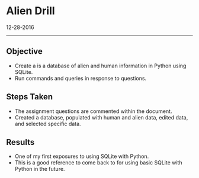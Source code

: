 # Alien Drill
12-28-2016
___
## Objective
* Create a is a database of alien and human information in Python using SQLite. 
* Run commands and queries in response to questions.

## Steps Taken
* The assignment questions are commented within the document. 
* Created a database, populated with human and alien data, edited data, and selected specific data.

## Results
* One of my first exposures to using SQLite with Python.
* This is a good reference to come back to for using basic SQLite with Python in the future.
